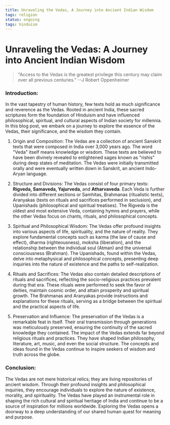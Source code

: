 ```yaml
---
title: Unraveling the Vedas, A Journey into Ancient Indian Wisdom
tags: religion
status: ongoing
tags: hinduism
---
```

# Unraveling the Vedas: A Journey into Ancient Indian Wisdom

> "Access to the Vedas is the greatest privilege this century may claim over all previous centuries."
> --J Robert Oppenheimer 

### Introduction:
In the vast tapestry of human history, few texts hold as much significance and reverence as the Vedas. Rooted in ancient India, these sacred scriptures form the foundation of Hinduism and have influenced philosophical, spiritual, and cultural aspects of Indian society for millennia. In this blog post, we embark on a journey to explore the essence of the Vedas, their significance, and the wisdom they contain.

1. Origin and Composition:
The Vedas are a collection of ancient Sanskrit texts that were composed in India over 3,000 years ago. The word "Veda" itself means knowledge or wisdom. These texts are believed to have been divinely revealed to enlightened sages known as "rishis" during deep states of meditation. The Vedas were initially transmitted orally and were eventually written down in Sanskrit, an ancient Indo-Aryan language.

2. Structure and Divisions:
 The Vedas consist of four primary texts: **Rigveda, Samaveda, Yajurveda**, and **Atharvaveda**. Each Veda is further divided into different sections or Samhitas, Brahmanas (ritualistic texts), Aranyakas (texts on rituals and sacrifices performed in seclusion), and Upanishads (philosophical and spiritual treatises). The Rigveda is the oldest and most extensive Veda, containing hymns and prayers, while the other Vedas focus on chants, rituals, and philosophical concepts.

3. Spiritual and Philosophical Wisdom:
The Vedas offer profound insights into various aspects of life, spirituality, and the nature of reality. They explore fundamental concepts such as karma (the law of cause and effect), dharma (righteousness), moksha (liberation), and the relationship between the individual soul (Atman) and the universal consciousness (Brahman). The Upanishads, found within the Vedas, delve into metaphysical and philosophical concepts, presenting deep inquiries into the nature of existence and the paths to self-realization.

4. Rituals and Sacrifices:
The Vedas also contain detailed descriptions of rituals and sacrifices, reflecting the socio-religious practices prevalent during that era. These rituals were performed to seek the favor of deities, maintain cosmic order, and attain prosperity and spiritual growth. The Brahmanas and Aranyakas provide instructions and explanations for these rituals, serving as a bridge between the spiritual and the practical aspects of life.

5. Preservation and Influence:
The preservation of the Vedas is a remarkable feat in itself. Their oral transmission through generations was meticulously preserved, ensuring the continuity of the sacred knowledge they contained. The impact of the Vedas extends far beyond religious rituals and practices. They have shaped Indian philosophy, literature, art, music, and even the social structure. The concepts and ideas found in the Vedas continue to inspire seekers of wisdom and truth across the globe.

### Conclusion:
The Vedas are not mere historical relics; they are living repositories of ancient wisdom. Through their profound insights and philosophical inquiries, they encourage individuals to explore the nature of existence, morality, and spirituality. The Vedas have played an instrumental role in shaping the rich cultural and spiritual heritage of India and continue to be a source of inspiration for millions worldwide. Exploring the Vedas opens a doorway to a deep understanding of our shared human quest for meaning and purpose.
